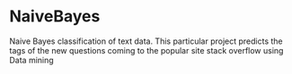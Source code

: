 NaiveBayes
==========

Naive Bayes classification of text data. This particular project predicts the tags of the new questions coming to the popular site stack overflow using Data mining
